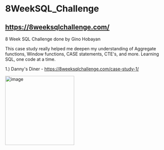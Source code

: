 # 8WeekSQL_Challenge

## https://8weeksqlchallenge.com/

8 Week SQL Challenge done by Gino Hobayan

This case study really helped me deepen my understanding of Aggregate functions, Window functions, CASE statements, CTE's, and more.
Learning SQL, one code at a time.



1.) Danny's Diner - https://8weeksqlchallenge.com/case-study-1/


<img width="222" alt="image" src="https://github.com/Gino-Freud-Hobayan/8WeekSQL_Challenge/assets/117270964/5a829950-1761-48ee-8ec4-e118ed9a470c">







